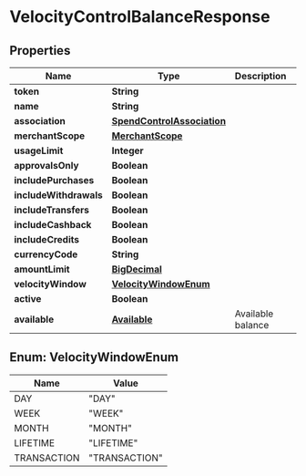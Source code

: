
# VelocityControlBalanceResponse

## Properties
Name | Type | Description | Notes
------------ | ------------- | ------------- | -------------
**token** | **String** |  |  [optional]
**name** | **String** |  |  [optional]
**association** | [**SpendControlAssociation**](SpendControlAssociation.md) |  |  [optional]
**merchantScope** | [**MerchantScope**](MerchantScope.md) |  |  [optional]
**usageLimit** | **Integer** |  |  [optional]
**approvalsOnly** | **Boolean** |  |  [optional]
**includePurchases** | **Boolean** |  |  [optional]
**includeWithdrawals** | **Boolean** |  |  [optional]
**includeTransfers** | **Boolean** |  |  [optional]
**includeCashback** | **Boolean** |  |  [optional]
**includeCredits** | **Boolean** |  |  [optional]
**currencyCode** | **String** |  | 
**amountLimit** | [**BigDecimal**](BigDecimal.md) |  | 
**velocityWindow** | [**VelocityWindowEnum**](#VelocityWindowEnum) |  | 
**active** | **Boolean** |  |  [optional]
**available** | [**Available**](Available.md) | Available balance | 


<a name="VelocityWindowEnum"></a>
## Enum: VelocityWindowEnum
Name | Value
---- | -----
DAY | &quot;DAY&quot;
WEEK | &quot;WEEK&quot;
MONTH | &quot;MONTH&quot;
LIFETIME | &quot;LIFETIME&quot;
TRANSACTION | &quot;TRANSACTION&quot;



